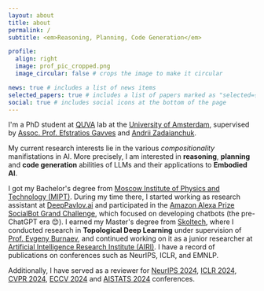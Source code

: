 ```yaml
---
layout: about
title: about
permalink: /
subtitle: <em>Reasoning, Planning, Code Generation</em>

profile:
  align: right
  image: prof_pic_cropped.png
  image_circular: false # crops the image to make it circular

news: true # includes a list of news items
selected_papers: true # includes a list of papers marked as "selected={true}"
social: true # includes social icons at the bottom of the page
---
```


I'm a PhD student at [QUVA](https://ivi.fnwi.uva.nl/quva/) lab at the [University of Amsterdam](https://www.uva.nl/en), supervised by [Assoc. Prof. Efstratios Gavves](https://www.egavves.com/) and [Andrii Zadaianchuk](https://zadaianchuk.github.io/). 

My current research interests lie in the various *compositionality* manifistations in AI. More precisely, I am interested in **reasoning**, **planning** and **code generation** abilities of LLMs and their applications to **Embodied AI**.

I got my Bachelor's degree from [Moscow Institute of Physics and Technology (MIPT)](https://eng.mipt.ru/). During my time there, I started working as research assistant at [DeepPavlov.ai](https://deeppavlov.ai/) and participated in the [Amazon Alexa Prize SocialBot Grand Challenge](https://www.amazon.science/alexa-prize/socialbot-grand-challenge/2019), which focused on developing chatbots (the pre-ChatGPT era 😊). I earned my Master's degree from [Skoltech](https://new.skoltech.ru/en/), where I conducted research in **Topological Deep Learning** under supervision of [Prof. Evgeny Burnaev](https://scholar.google.ru/citations?user=pCRdcOwAAAAJ), and continued working on it as a junior researcher at [Artificial Intelligence Research Institute (AIRI)](https://airi.net/). I have a record of publications on conferences such as NeurIPS, ICLR, and EMNLP.

Additionally, I have served as a reviewer for [NeurIPS 2024](https://neurips.cc/), [ICLR 2024](https://iclr.cc/Conferences/2024), [CVPR 2024](https://cvpr.thecvf.com/Conferences/2024), [ECCV 2024](https://eccv2024.ecva.net/) and [AISTATS 2024](https://aistats.org/aistats2024/) conferences.

<!-- Write your biography here. Tell the world about yourself. Link to your favorite [subreddit](http://reddit.com). You can put a picture in, too. The code is already in, just name your picture `prof_pic.jpg` and put it in the `img/` folder.

Put your address / P.O. box / other info right below your picture. You can also disable any of these elements by editing `profile` property of the YAML header of your `_pages/about.md`. Edit `_bibliography/papers.bib` and Jekyll will render your [publications page](/al-folio/publications/) automatically.

Link to your social media connections, too. This theme is set up to use [Font Awesome icons](https://fontawesome.com/) and [Academicons](https://jpswalsh.github.io/academicons/), like the ones below. Add your Facebook, Twitter, LinkedIn, Google Scholar, or just disable all of them. -->
